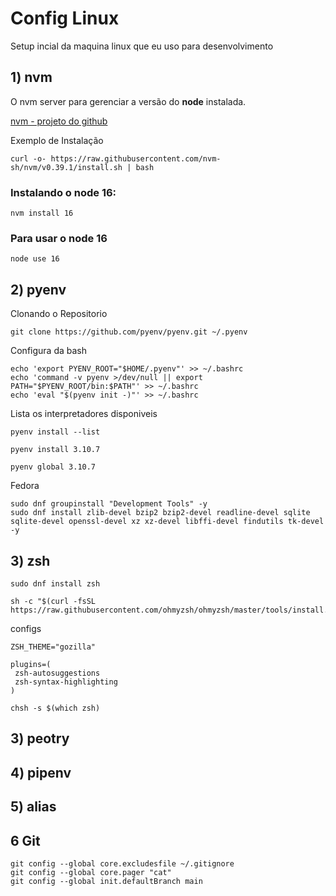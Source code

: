 # Config Linux

Setup incial da maquina linux que eu uso para desenvolvimento

## 1) nvm

O nvm server para gerenciar a versão do **node** instalada.

[nvm - projeto do github](https://github.com/nvm-sh/nvm)

Exemplo de Instalação

```console
curl -o- https://raw.githubusercontent.com/nvm-sh/nvm/v0.39.1/install.sh | bash
```

### Instalando o node 16:

```console
nvm install 16
```

### Para usar o node 16

```console
node use 16
```

## 2) pyenv

Clonando o Repositorio

```
git clone https://github.com/pyenv/pyenv.git ~/.pyenv
```

Configura da bash

```console
echo 'export PYENV_ROOT="$HOME/.pyenv"' >> ~/.bashrc
echo 'command -v pyenv >/dev/null || export PATH="$PYENV_ROOT/bin:$PATH"' >> ~/.bashrc
echo 'eval "$(pyenv init -)"' >> ~/.bashrc
```

Lista os interpretadores disponiveis

```console
pyenv install --list
```

```console
pyenv install 3.10.7
```

```console
pyenv global 3.10.7
```

Fedora

```
sudo dnf groupinstall "Development Tools" -y
sudo dnf install zlib-devel bzip2 bzip2-devel readline-devel sqlite sqlite-devel openssl-devel xz xz-devel libffi-devel findutils tk-devel -y
```

## 3) zsh

```console
sudo dnf install zsh
```

```console
sh -c "$(curl -fsSL https://raw.githubusercontent.com/ohmyzsh/ohmyzsh/master/tools/install.sh)"
```

configs

```console
ZSH_THEME="gozilla"

plugins=(
 zsh-autosuggestions
 zsh-syntax-highlighting
)
```

```console
chsh -s $(which zsh)
```

## 3) peotry

## 4) pipenv

## 5) alias

## 6 Git

```console
git config --global core.excludesfile ~/.gitignore
git config --global core.pager "cat"
git config --global init.defaultBranch main
```
